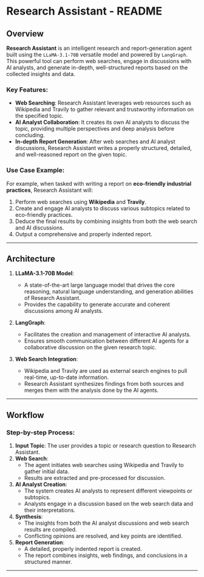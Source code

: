 # Research Assistant - README

## Overview

**Research Assistant** is an intelligent research and report-generation agent built using the `LLaMA-3.1-70B` versatile model and powered by `LangGraph`. This powerful tool can perform web searches, engage in discussions with AI analysts, and generate in-depth, well-structured reports based on the collected insights and data.

### Key Features:
- **Web Searching**: Research Assistant leverages web resources such as Wikipedia and Travily to gather relevant and trustworthy information on the specified topic.
- **AI Analyst Collaboration**: It creates its own AI analysts to discuss the topic, providing multiple perspectives and deep analysis before concluding.
- **In-depth Report Generation**: After web searches and AI analyst discussions, Research Assistant writes a properly structured, detailed, and well-reasoned report on the given topic.

### Use Case Example:
For example, when tasked with writing a report on **eco-friendly industrial practices**, Research Assistant will:
1. Perform web searches using **Wikipedia** and **Travily**.
2. Create and engage AI analysts to discuss various subtopics related to eco-friendly practices.
3. Deduce the final results by combining insights from both the web search and AI discussions.
4. Output a comprehensive and properly indented report.

---

## Architecture

1. **LLaMA-3.1-70B Model**:
    - A state-of-the-art large language model that drives the core reasoning, natural language understanding, and generation abilities of Research Assistant.
    - Provides the capability to generate accurate and coherent discussions among AI analysts.

2. **LangGraph**:
    - Facilitates the creation and management of interactive AI analysts.
    - Ensures smooth communication between different AI agents for a collaborative discussion on the given research topic.

3. **Web Search Integration**:
    - Wikipedia and Travily are used as external search engines to pull real-time, up-to-date information.
    - Research Assistant synthesizes findings from both sources and merges them with the analysis done by the AI agents.

---

## Workflow

### Step-by-step Process:

1. **Input Topic**: The user provides a topic or research question to Research Assistant.
2. **Web Search**:
    - The agent initiates web searches using Wikipedia and Travily to gather initial data.
    - Results are extracted and pre-processed for discussion.
3. **AI Analyst Creation**:
    - The system creates AI analysts to represent different viewpoints or subtopics.
    - Analysts engage in a discussion based on the web search data and their interpretations.
4. **Synthesis**:
    - The insights from both the AI analyst discussions and web search results are compiled.
    - Conflicting opinions are resolved, and key points are identified.
5. **Report Generation**:
    - A detailed, properly indented report is created.
    - The report combines insights, web findings, and conclusions in a structured manner.

---
